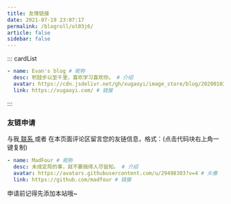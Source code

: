 ```yaml
---
title: 友情链接
date: 2021-07-19 23:07:17
permalink: /blogroll/ol03j6/
article: false
sidebar: false
---
```


<!--
普通卡片列表容器，可用于友情链接、项目推荐、古诗词展示等。
cardList 后面可跟随一个数字表示每行最多显示多少个，选值范围1~4，默认3。在小屏时会根据屏幕宽度减少每行显示数量。
-->

::: cardList

```yaml
- name: Evan's blog # 昵称
  desc: 积跬步以至千里，喜欢学习喜欢你。 # 介绍
  avatar: https://cdn.jsdelivr.net/gh/xugaoyi/image_store/blog/20200103123203.jpg # 头像
  link: https://xugaoyi.com/ # 链接
```

:::

### 友链申请

与我[ 联系 ](/about/#联系)或者 在本页面评论区留言您的友链信息，格式：(点击代码块右上角一键复制)

```yaml
- name: MadFour # 昵称
  desc: 未成定局的事，就不要搞得人尽皆知。 # 介绍
  avatar: https://avatars.githubusercontent.com/u/29498303?v=4 # 头像
  link: https://github.com/madfour # 链接
```

申请前记得先添加本站哦~
